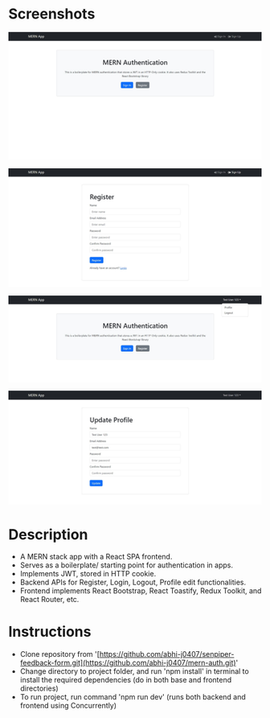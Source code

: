 # Screenshots

![Screenshot Homepage](./assets/MERNAuth_01.jpg)

![Screenshot Register](./assets/MERNAuth_02.jpg)

![Screenshot LoggedIn](./assets/MERNAuth_03.jpg)

![Screenshot Edit](./assets/MERNAuth_04.jpg)

# Description

- A MERN stack app with a React SPA frontend.
- Serves as a boilerplate/ starting point for authentication in apps.
- Implements JWT, stored in HTTP cookie.
- Backend APIs for Register, Login, Logout, Profile edit functionalities.
- Frontend implements React Bootstrap, React Toastify, Redux Toolkit, and React Router, etc. 

# Instructions

- Clone repository from  '[https://github.com/abhi-j0407/senpiper-feedback-form.git](https://github.com/abhi-j0407/mern-auth.git)'
- Change directory to project folder, and run 'npm install' in terminal to install the required dependencies (do in both base and frontend directories)
- To run project, run command 'npm run dev' (runs both backend and frontend using Concurrently)
